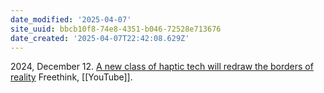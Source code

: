 ```yaml
---
date_modified: '2025-04-07'
site_uuid: bbcb10f8-74e8-4351-b046-72528e713676
date_created: '2025-04-07T22:42:08.629Z'
---
```


2024, December 12. [A new class of haptic tech will redraw the borders of reality](https://youtu.be/KGDWtPeMpDs?si=V14sTwMjBwKvz_VO) Freethink, [[YouTube]].